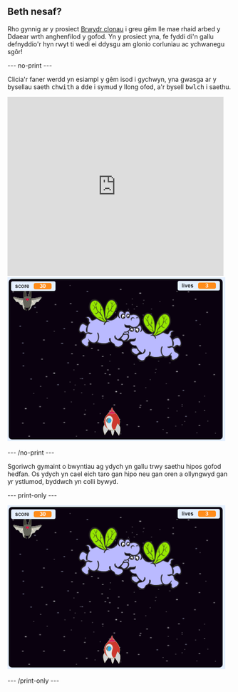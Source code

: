 ## Beth nesaf?

Rho gynnig ar y prosiect [Brwydr clonau](https://projects.raspberrypi.org/cy-GB/projects/clone-wars?utm_source=pathway&utm_medium=whatnext&utm_campaign=projects) i greu gêm lle mae rhaid arbed y Ddaear wrth anghenfilod y gofod. Yn y prosiect yna, fe fyddi di'n gallu defnyddio'r hyn rwyt ti wedi ei ddysgu am glonio corluniau ac ychwanegu sgôr!

--- no-print ---

Clicia'r faner werdd yn esiampl y gêm isod i gychwyn, yna gwasga ar y bysellau saeth <kbd>chwith</kbd> a <kbd>dde</kbd> i symud y llong ofod, a'r bysell <kbd>bwlch</kbd> i saethu.

<div class="scratch-preview">
  <iframe allowtransparency="true" width="485" height="402" src="https://scratch.mit.edu/projects/embed/334764104/?autostart=false" frameborder="0" scrolling="no"></iframe>
  <img src="images/clone-showcase.png">
</div>

--- /no-print ---

Sgoriwch gymaint o bwyntiau ag ydych yn gallu trwy saethu hipos gofod hedfan. Os ydych yn cael eich taro gan hipo neu gan oren a ollyngwyd gan yr ystlumod, byddwch yn colli bywyd.

--- print-only ---

![desc](images/clone-showcase.png)

--- /print-only ---